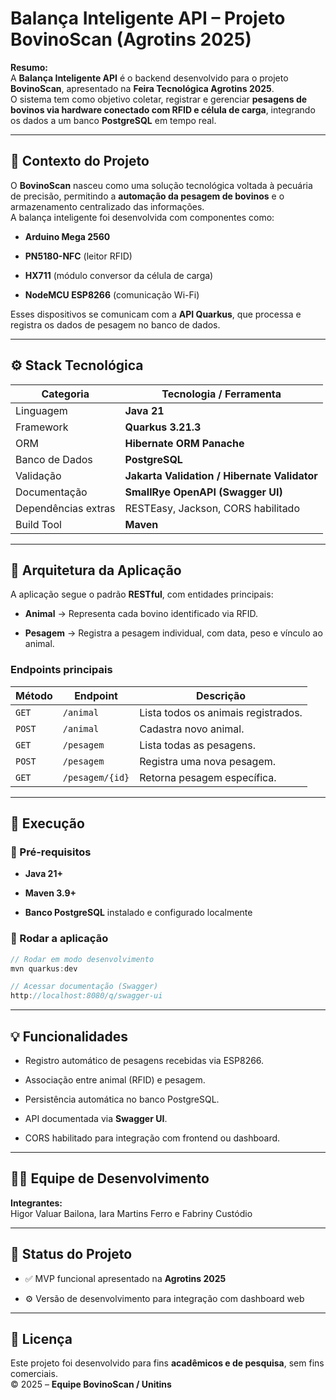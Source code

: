 # Balança Inteligente API – Projeto BovinoScan (Agrotins 2025)

**Resumo:**  
A **Balança Inteligente API** é o backend desenvolvido para o projeto **BovinoScan**, apresentado na **Feira Tecnológica Agrotins 2025**.  
O sistema tem como objetivo coletar, registrar e gerenciar **pesagens de bovinos via hardware conectado com RFID e célula de carga**, integrando os dados a um banco **PostgreSQL** em tempo real.

---

## 🧠 Contexto do Projeto

O **BovinoScan** nasceu como uma solução tecnológica voltada à pecuária de precisão, permitindo a **automação da pesagem de bovinos** e o armazenamento centralizado das informações.  
A balança inteligente foi desenvolvida com componentes como:

- **Arduino Mega 2560**
    
- **PN5180-NFC** (leitor RFID)
    
- **HX711** (módulo conversor da célula de carga)
    
- **NodeMCU ESP8266** (comunicação Wi-Fi)
    

Esses dispositivos se comunicam com a **API Quarkus**, que processa e registra os dados de pesagem no banco de dados.

---

## ⚙️ Stack Tecnológica

|Categoria|Tecnologia / Ferramenta|
|---|---|
|Linguagem|**Java 21**|
|Framework|**Quarkus 3.21.3**|
|ORM|**Hibernate ORM Panache**|
|Banco de Dados|**PostgreSQL**|
|Validação|**Jakarta Validation / Hibernate Validator**|
|Documentação|**SmallRye OpenAPI (Swagger UI)**|
|Dependências extras|RESTEasy, Jackson, CORS habilitado|
|Build Tool|**Maven**|

---

## 🧩 Arquitetura da Aplicação

A aplicação segue o padrão **RESTful**, com entidades principais:

- **Animal** → Representa cada bovino identificado via RFID.
    
- **Pesagem** → Registra a pesagem individual, com data, peso e vínculo ao animal.
    

### Endpoints principais

|Método|Endpoint|Descrição|
|---|---|---|
|`GET`|`/animal`|Lista todos os animais registrados.|
|`POST`|`/animal`|Cadastra novo animal.|
|`GET`|`/pesagem`|Lista todas as pesagens.|
|`POST`|`/pesagem`|Registra uma nova pesagem.|
|`GET`|`/pesagem/{id}`|Retorna pesagem específica.|

---

## 🧪 Execução

### 🔧 Pré-requisitos

- **Java 21+**
    
- **Maven 3.9+**
    
- **Banco PostgreSQL** instalado e configurado localmente
    

### 🚀 Rodar a aplicação

```java
// Rodar em modo desenvolvimento 
mvn quarkus:dev  

// Acessar documentação (Swagger) 
http://localhost:8080/q/swagger-ui
```

---

## 💡 Funcionalidades

- Registro automático de pesagens recebidas via ESP8266.
    
- Associação entre animal (RFID) e pesagem.
    
- Persistência automática no banco PostgreSQL.
    
- API documentada via **Swagger UI**.
    
- CORS habilitado para integração com frontend ou dashboard.
    

---

## 👨‍💻 Equipe de Desenvolvimento

**Integrantes:**  
Higor Valuar Bailona, Iara Martins Ferro e Fabriny Custódio

---

## 📅 Status do Projeto

- ✅ MVP funcional apresentado na **Agrotins 2025**
    
- ⚙️ Versão de desenvolvimento para integração com dashboard web
    

---

## 📘 Licença

Este projeto foi desenvolvido para fins **acadêmicos e de pesquisa**, sem fins comerciais.  
© 2025 – **Equipe BovinoScan / Unitins**
